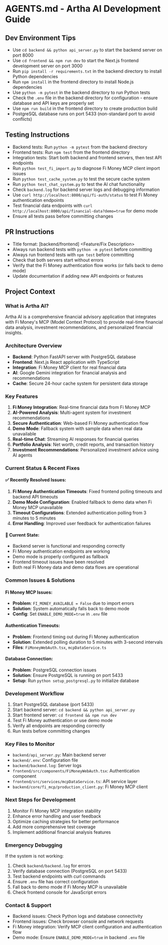 # AGENTS.md - Artha AI Development Guide

## Dev Environment Tips
- Use `cd backend && python api_server.py` to start the backend server on port 8000
- Use `cd frontend && npm run dev` to start the Next.js frontend development server on port 3000
- Run `pip install -r requirements.txt` in the backend directory to install Python dependencies
- Run `npm install` in the frontend directory to install Node.js dependencies
- Use `python -m pytest` in the backend directory to run Python tests
- Check the `.env` file in the backend directory for configuration - ensure database and API keys are properly set
- Use `npm run build` in the frontend directory to create production build
- PostgreSQL database runs on port 5433 (non-standard port to avoid conflicts)

## Testing Instructions
- Backend tests: Run `python -m pytest` from the backend directory
- Frontend tests: Run `npm test` from the frontend directory
- Integration tests: Start both backend and frontend servers, then test API endpoints
- Run `python test_fi_import.py` to diagnose Fi Money MCP client import issues
- Run `python test_cache_system.py` to test the secure cache system
- Run `python test_chat_system.py` to test the AI chat functionality
- Check `backend.log` for backend server logs and debugging information
- Use `curl http://localhost:8000/api/fi-auth/status` to test Fi Money authentication endpoints
- Test financial data endpoints with `curl http://localhost:8000/api/financial-data?demo=true` for demo mode
- Ensure all tests pass before committing changes

## PR Instructions
- Title format: [backend/frontend] <Feature/Fix Description>
- Always run backend tests with `python -m pytest` before committing
- Always run frontend tests with `npm test` before committing
- Check that both servers start without errors
- Verify that the Fi Money authentication flow works (or falls back to demo mode)
- Update documentation if adding new API endpoints or features

## Project Context

### What is Artha AI?
Artha AI is a comprehensive financial advisory application that integrates with Fi Money's MCP (Model Context Protocol) to provide real-time financial data analysis, investment recommendations, and personalized financial insights.

### Architecture Overview
- **Backend**: Python FastAPI server with PostgreSQL database
- **Frontend**: Next.js React application with TypeScript
- **Integration**: Fi Money MCP client for real financial data
- **AI**: Google Gemini integration for financial analysis and recommendations
- **Cache**: Secure 24-hour cache system for persistent data storage

### Key Features
1. **Fi Money Integration**: Real-time financial data from Fi Money MCP
2. **AI-Powered Analysis**: Multi-agent system for investment recommendations
3. **Secure Authentication**: Web-based Fi Money authentication flow
4. **Demo Mode**: Fallback system with sample data when real data unavailable
5. **Real-time Chat**: Streaming AI responses for financial queries
6. **Portfolio Analysis**: Net worth, credit reports, and transaction history
7. **Investment Recommendations**: Personalized investment advice using AI agents

### Current Status & Recent Fixes

#### ✅ Recently Resolved Issues:
1. **Fi Money Authentication Timeouts**: Fixed frontend polling timeouts and backend API timeouts
2. **Demo Mode Configuration**: Enabled fallback to demo data when Fi Money MCP unavailable
3. **Timeout Configurations**: Extended authentication polling from 3 minutes to 5 minutes
4. **Error Handling**: Improved user feedback for authentication failures

#### 🔧 Current State:
- Backend server is functional and responding correctly
- Fi Money authentication endpoints are working
- Demo mode is properly configured as fallback
- Frontend timeout issues have been resolved
- Both real Fi Money data and demo data flows are operational

### Common Issues & Solutions

#### Fi Money MCP Issues:
- **Problem**: `FI_MONEY_AVAILABLE = False` due to import errors
- **Solution**: System automatically falls back to demo mode
- **Config**: Set `ENABLE_DEMO_MODE=true` in `.env` file

#### Authentication Timeouts:
- **Problem**: Frontend timing out during Fi Money authentication
- **Solution**: Extended polling duration to 5 minutes with 3-second intervals
- **Files**: `FiMoneyWebAuth.tsx`, `mcpDataService.ts`

#### Database Connection:
- **Problem**: PostgreSQL connection issues
- **Solution**: Ensure PostgreSQL is running on port 5433
- **Setup**: Run `python setup_postgresql.py` to initialize database

### Development Workflow
1. Start PostgreSQL database (port 5433)
2. Start backend server: `cd backend && python api_server.py`
3. Start frontend server: `cd frontend && npm run dev`
4. Test Fi Money authentication or use demo mode
5. Verify all endpoints are responding correctly
6. Run tests before committing changes

### Key Files to Monitor
- `backend/api_server.py`: Main backend server
- `backend/.env`: Configuration file
- `backend/backend.log`: Server logs
- `frontend/src/components/FiMoneyWebAuth.tsx`: Authentication component
- `frontend/src/services/mcpDataService.ts`: API service layer
- `backend/core/fi_mcp/production_client.py`: Fi Money MCP client

### Next Steps for Development
1. Monitor Fi Money MCP integration stability
2. Enhance error handling and user feedback
3. Optimize caching strategies for better performance
4. Add more comprehensive test coverage
5. Implement additional financial analysis features

### Emergency Debugging
If the system is not working:
1. Check `backend/backend.log` for errors
2. Verify database connection (PostgreSQL on port 5433)
3. Test backend endpoints with curl commands
4. Ensure `.env` file has correct configuration
5. Fall back to demo mode if Fi Money MCP is unavailable
6. Check frontend console for JavaScript errors

### Contact & Support
- Backend issues: Check Python logs and database connectivity
- Frontend issues: Check browser console and network requests
- Fi Money integration: Verify MCP client configuration and authentication flow
- Demo mode: Ensure `ENABLE_DEMO_MODE=true` in backend `.env` file